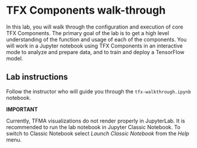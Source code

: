 # TFX Components walk-through

In this lab, you will walk through the configuration and execution of core TFX Components. The primary goal of the lab is to get a high level understanding of the function and usage of each of the components. You will work in a Jupyter notebook using TFX Components in an interactive mode to analyze and prepare data, and to train and deploy a TensorFlow model.


## Lab instructions

Follow the instructor who will guide you through the `tfx-walkthrough.ipynb` notebook.

**IMPORTANT**

Currently, TFMA visualizations do not render properly in JupyterLab. It is recommended to run the lab notebook in Jupyter Classic Notebook. To switch to Classic Notebook select *Launch Classic Notebook* from the *Help* menu.
